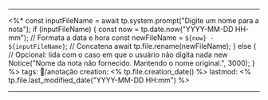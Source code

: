 
---
<%*
const inputFileName = await tp.system.prompt("Digite um nome para a nota");
if (inputFileName) {
  const now = tp.date.now("YYYY-MM-DD HH-mm"); // Formata a data e hora
  const newFileName = `${now} - ${inputFileName}`; // Concatena
  await tp.file.rename(newFileName);
} else {
  // Opcional: lida com o caso em que o usuário não digita nada
  new Notice("Nome da nota não fornecido. Mantendo o nome original.", 3000);
}
%>
tags: 📝/anotação
creation: <% tp.file.creation_date() %>
lastmod: <% tp.file.last_modified_date("YYYY-MM-DD HH:mm") %>

---